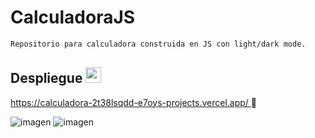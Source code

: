 # CalculadoraJS

```bash
Repositorio para calculadora construida en JS con light/dark mode.
```

## Despliegue     <img src="https://camo.githubusercontent.com/44deaa12a624311ca92d9f27fabc9f5fde5985b7e7b56f02cad813e4e263bf5e/68747470733a2f2f6b61726d616e697665726f2e75732f6173736574732f696d616765732f6c6f676f2d76657263656c2e706e67" width="25px">                          
<a href="https://calculadora-2t38lsqdd-e7oys-projects.vercel.app/" target=_blank;>
 https://calculadora-2t38lsqdd-e7oys-projects.vercel.app/
</a> 🚀



![imagen](https://github.com/E7OY/CalculadoraJS/assets/102689282/450f9c93-e3eb-452e-a00e-a26480c34447)
![imagen](https://github.com/E7OY/CalculadoraJS/assets/102689282/d01390f6-1f75-4945-b701-0fec1b123cbd)

